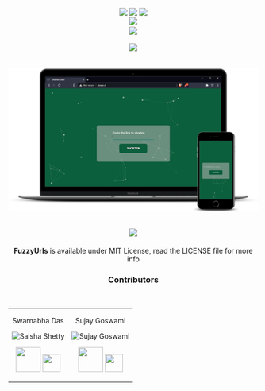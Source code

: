 <div align="center"> 
  <p align='center'> 
   <img src="https://img.shields.io/badge/-%20%20Fuzzy%20URLs%20:%20davgo.cf%20-darkgreen?style=for-the-badge" />
   <img src="https://forthebadge.com/images/badges/built-with-love.svg" />
   <img src="https://img.shields.io/badge/-By%20Swarnabha%20&%20Sujay-blue?style=for-the-badge" /><br>
   <img src="http://ForTheBadge.com/images/badges/made-with-python.svg" />
    <br>
   <img src="https://img.shields.io/badge/License-MIT-yellow.svg?style=for-the-badge" /><br>
  </p>
 </div>
 
 <div align="center">
  <p>
  <img src="https://img.shields.io/badge/%F0%9F%9B%A9%EF%B8%8FGenerate%20the%20%22David%22%20for%20your%20%22Goliath%22%20URLs🚀-pink?logo=appveyor&style=for-the-badge" />
  </p>
  <br>
  <img src="https://github.com/sd2001/FuzzyUrls/blob/main/assets/mockup.png"/>
 </div>
 <div align="center">
 <p>
 <br>
   <img src="https://img.shields.io/badge/License-MIT-yellow.svg?style=for-the-badge" /><br>
   <br><strong>FuzzyUrls</strong> is available under MIT License, read the LICENSE file for more info
  <p>
  </div>
  
 
<div align="center">
  <h3>Contributors</h3>
 </div>
 
<div align="center">
<br><table>
<tr align="center">
<td>
  
Swarnabha Das

<p align="center">
<img src = "https://avatars.githubusercontent.com/sd2001"  height="120" alt="Saisha Shetty">
</p>
<p align="center">
<a href = "https://github.com/sd2001"><img src = "http://www.iconninja.com/files/241/825/211/round-collaboration-social-github-code-circle-network-icon.svg" width="50" height = "50"/></a>
<a href = "https://www.linkedin.com/in/swarnabha-das-2001official/">
<img src = "http://www.iconninja.com/files/863/607/751/network-linkedin-social-connection-circular-circle-media-icon.svg" width="36" height="36"/>
</a>
</p>
</td>

<td>

Sujay Goswami

<p align="center">
<img src = "https://avatars.githubusercontent.com/sg23600"  height="120" alt="Sujay Goswami">
</p>
<p align="center">
<a href = "https://github.com/sg23600"><img src = "http://www.iconninja.com/files/241/825/211/round-collaboration-social-github-code-circle-network-icon.svg" width="50" height = "50"/></a>
<a href = "https://www.linkedin.com/in/sujaygoswami/">
<img src = "http://www.iconninja.com/files/863/607/751/network-linkedin-social-connection-circular-circle-media-icon.svg" width="36" height="36"/>
</a>
</p>
</td>
</table>
</tr>
 </table>
